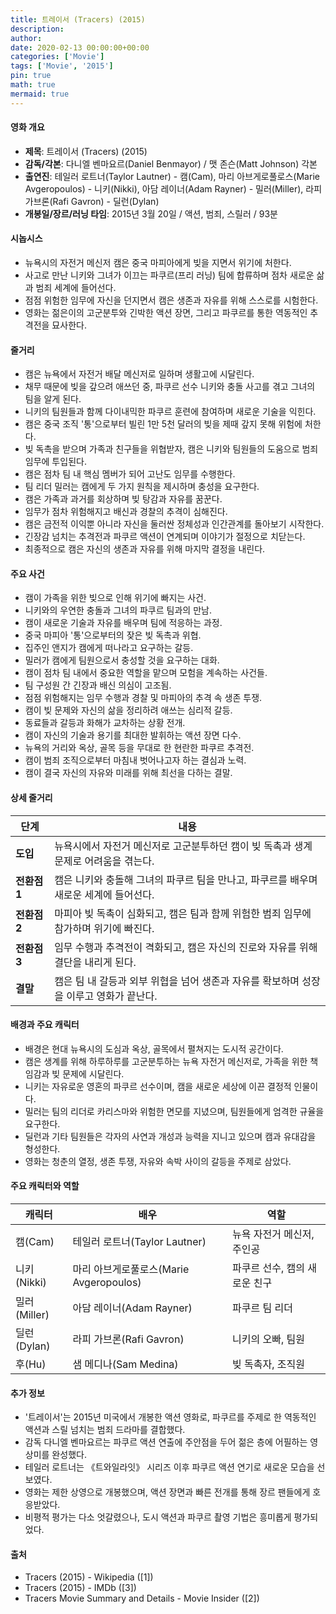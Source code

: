 ```yaml
---
title: 트레이서 (Tracers) (2015)
description: 
author: 
date: 2020-02-13 00:00:00+00:00
categories: ['Movie']
tags: ['Movie', '2015']
pin: true
math: true
mermaid: true
---
```

#### 영화 개요

- **제목**: 트레이서 (Tracers) (2015)  
- **감독/각본**: 다니엘 벤마요르(Daniel Benmayor) / 맷 존슨(Matt Johnson) 각본  
- **출연진**: 테일러 로트너(Taylor Lautner) - 캠(Cam), 마리 아브게로풀로스(Marie Avgeropoulos) - 니키(Nikki), 아담 레이너(Adam Rayner) - 밀러(Miller), 라피 가브론(Rafi Gavron) - 딜런(Dylan)  
- **개봉일/장르/러닝 타임**: 2015년 3월 20일 / 액션, 범죄, 스릴러 / 93분  

#### 시놉시스

- 뉴욕시의 자전거 메신저 캠은 중국 마피아에게 빚을 지면서 위기에 처한다.  
- 사고로 만난 니키와 그녀가 이끄는 파쿠르(프리 러닝) 팀에 합류하며 점차 새로운 삶과 범죄 세계에 들어선다.  
- 점점 위험한 임무에 자신을 던지면서 캠은 생존과 자유를 위해 스스로를 시험한다.  
- 영화는 젊은이의 고군분투와 긴박한 액션 장면, 그리고 파쿠르를 통한 역동적인 추격전을 묘사한다.  

#### 줄거리

- 캠은 뉴욕에서 자전거 배달 메신저로 일하며 생활고에 시달린다.  
- 채무 때문에 빚을 갚으려 애쓰던 중, 파쿠르 선수 니키와 충돌 사고를 겪고 그녀의 팀을 알게 된다.  
- 니키의 팀원들과 함께 다이내믹한 파쿠르 훈련에 참여하며 새로운 기술을 익힌다.  
- 캠은 중국 조직 '통'으로부터 빌린 1만 5천 달러의 빚을 제때 갚지 못해 위험에 처한다.  
- 빚 독촉을 받으며 가족과 친구들을 위협받자, 캠은 니키와 팀원들의 도움으로 범죄 임무에 투입된다.  
- 캠은 점차 팀 내 핵심 멤버가 되어 고난도 임무를 수행한다.  
- 팀 리더 밀러는 캠에게 두 가지 원칙을 제시하며 충성을 요구한다.  
- 캠은 가족과 과거를 회상하며 빚 탕감과 자유를 꿈꾼다.  
- 임무가 점차 위험해지고 배신과 경찰의 추격이 심해진다.  
- 캠은 금전적 이익뿐 아니라 자신을 둘러싼 정체성과 인간관계를 돌아보기 시작한다.  
- 긴장감 넘치는 추격전과 파쿠르 액션이 연계되며 이야기가 절정으로 치닫는다.  
- 최종적으로 캠은 자신의 생존과 자유를 위해 마지막 결정을 내린다.  

#### 주요 사건

- 캠이 가족을 위한 빚으로 인해 위기에 빠지는 사건.  
- 니키와의 우연한 충돌과 그녀의 파쿠르 팀과의 만남.  
- 캠이 새로운 기술과 자유를 배우며 팀에 적응하는 과정.  
- 중국 마피아 '통'으로부터의 잦은 빚 독촉과 위협.  
- 집주인 앤지가 캠에게 떠나라고 요구하는 갈등.  
- 밀러가 캠에게 팀원으로서 충성할 것을 요구하는 대화.  
- 캠이 점차 팀 내에서 중요한 역할을 맡으며 모험을 계속하는 사건들.  
- 팀 구성원 간 긴장과 배신 의심이 고조됨.  
- 점점 위험해지는 임무 수행과 경찰 및 마피아의 추격 속 생존 투쟁.  
- 캠이 빚 문제와 자신의 삶을 정리하려 애쓰는 심리적 갈등.  
- 동료들과 갈등과 화해가 교차하는 상황 전개.  
- 캠이 자신의 기술과 용기를 최대한 발휘하는 액션 장면 다수.  
- 뉴욕의 거리와 옥상, 골목 등을 무대로 한 현란한 파쿠르 추격전.  
- 캠이 범죄 조직으로부터 마침내 벗어나고자 하는 결심과 노력.  
- 캠이 결국 자신의 자유와 미래를 위해 최선을 다하는 결말.  

#### 상세 줄거리

| **단계**   | **내용**                                                                                 |
|------------|------------------------------------------------------------------------------------------|
| **도입**  | 뉴욕시에서 자전거 메신저로 고군분투하던 캠이 빚 독촉과 생계 문제로 어려움을 겪는다.       |
| **전환점 1** | 캠은 니키와 충돌해 그녀의 파쿠르 팀을 만나고, 파쿠르를 배우며 새로운 세계에 들어선다.     |
| **전환점 2** | 마피아 빚 독촉이 심화되고, 캠은 팀과 함께 위험한 범죄 임무에 참가하며 위기에 빠진다.       |
| **전환점 3** | 임무 수행과 추격전이 격화되고, 캠은 자신의 진로와 자유를 위해 결단을 내리게 된다.         |
| **결말**   | 캠은 팀 내 갈등과 외부 위협을 넘어 생존과 자유를 확보하며 성장을 이루고 영화가 끝난다.       |

#### 배경과 주요 캐릭터

- 배경은 현대 뉴욕시의 도심과 옥상, 골목에서 펼쳐지는 도시적 공간이다.  
- 캠은 생계를 위해 하루하루를 고군분투하는 뉴욕 자전거 메신저로, 가족을 위한 책임감과 빚 문제에 시달린다.  
- 니키는 자유로운 영혼의 파쿠르 선수이며, 캠을 새로운 세상에 이끈 결정적 인물이다.  
- 밀러는 팀의 리더로 카리스마와 위험한 면모를 지녔으며, 팀원들에게 엄격한 규율을 요구한다.  
- 딜런과 기타 팀원들은 각자의 사연과 개성과 능력을 지니고 있으며 캠과 유대감을 형성한다.  
- 영화는 청춘의 열정, 생존 투쟁, 자유와 속박 사이의 갈등을 주제로 삼았다.  

#### 주요 캐릭터와 역할

| **캐릭터** | **배우**             | **역할**                              |
|------------|----------------------|-------------------------------------|
| 캠(Cam)   | 테일러 로트너(Taylor Lautner)       | 뉴욕 자전거 메신저, 주인공               |
| 니키(Nikki) | 마리 아브게로풀로스(Marie Avgeropoulos) | 파쿠르 선수, 캠의 새로운 친구            |
| 밀러(Miller) | 아담 레이너(Adam Rayner)           | 파쿠르 팀 리더                          |
| 딜런(Dylan) | 라피 가브론(Rafi Gavron)           | 니키의 오빠, 팀원                        |
| 후(Hu)     | 샘 메디나(Sam Medina)               | 빚 독촉자, 조직원                       |

#### 추가 정보

- '트레이서'는 2015년 미국에서 개봉한 액션 영화로, 파쿠르를 주제로 한 역동적인 액션과 스릴 넘치는 범죄 드라마를 결합했다.  
- 감독 다니엘 벤마요르는 파쿠르 액션 연출에 주안점을 두어 젊은 층에 어필하는 영상미를 완성했다.  
- 테일러 로트너는 《트와일라잇》 시리즈 이후 파쿠르 액션 연기로 새로운 모습을 선보였다.  
- 영화는 제한 상영으로 개봉했으며, 액션 장면과 빠른 전개를 통해 장르 팬들에게 호응받았다.  
- 비평적 평가는 다소 엇갈렸으나, 도시 액션과 파쿠르 촬영 기법은 흥미롭게 평가되었다.  

#### 출처

- Tracers (2015) - Wikipedia ([1])  
- Tracers (2015) - IMDb ([3])  
- Tracers Movie Summary and Details - Movie Insider ([2])
